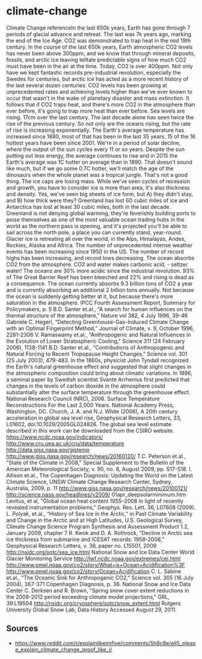# climate-change

Climate Change referenceIn the last 650k years, Earth has gone through 7 periods of glacial advance and retreat. The last was 7k years ago, marking the end of the Ice Age.
CO2 was demonstrated to trap heat in the mid 19th century. In the course of the last 650k years, Earth atmospheric CO2 levels has never been above 300ppm, and we know that through mineral deposits, fossils, and arctic ice leaving telltale predictable signs of how much CO2 must have been in the air at the time. Today, CO2 is over 400ppm. Not only have we kept fantastic records pre-industrial revolution, especially the Swedes for centuries, but arctic ice has acted as a more recent history of the last several dozen centuries. CO2 levels has been growing at unprecedented rates and achieving levels higher than we've ever known to occur that wasn't in the wake of planetary disaster and mass extinction. It follows that if CO2 traps heat, and there's more CO2 in the atmosphere than ever before, it's going to trap more heat than ever before.
Sea levels are rising. 17cm over the last century. The last decade alone has seen twice the rise of the previous century. So not only are the oceans rising, but the rate of rise is increasing exponentially.
The Earth's average temperature has increased since 1880, most of that has been in the last 35 years. 15 of the 16 hottest years have been since 2001. We're in a period of solar decline, where the output of the sun cycles every 11 or so years. Despite the sun putting out less energy, the average continues to rise and in 2015 the Earth's average was 1C hotter on average than in 1890. That doesn't sound like much, but if we go some 0.7C hotter, we'll match the age of the dinosaurs when the whole planet was a tropical jungle. That's not a good thing.
The ice caps are losing mass. While we've seen cycles of recession and growth, you have to consider ice is more than area, it's also thickness and density. Yes, we've seen big sheets of ice form, but A) they didn't stay, and B) how thick were they? Greenland has lost 60 cubic miles of ice and Antarctica has lost at least 30 cubic miles, both in the last decade. Greenland is not denying global warming, they're feverishly building ports to poise themselves as one of the most valuable ocean trading hubs in the world as the northern pass is opening, and it's projected you'll be able to sail across the north pole, a place you can currently stand, year-round.
Glacier ice is retreating all over the world, in the Alps, Himalayas, Andes, Rockies, Alaska and Africa.
The number of unprecedented intense weather events has been increasing since 1950 in the US. The number of record highs has been increasing, and record lows decreasing.
The ocean absorbs CO2 from the atmosphere. CO2 and water makes carbonic acid, - seltzer water! The oceans are 30% more acidic since the industrial revolution. 93% of The Great Barrier Reef has been bleeched and 22% and rising is dead as a consequence. The ocean currently absorbs 9.3 billion tons of CO2 a year and is currently absorbing an additional 2 billion tons annually. Not because the ocean is suddenly getting better at it, but because there's more saturation in the atmosphere.
IPCC Fourth Assessment Report, Summary for Policymakers, p. 5
B.D. Santer et.al., “A search for human influences on the thermal structure of the atmosphere,” Nature vol 382, 4 July 1996, 39-46
Gabriele C. Hegerl, “Detecting Greenhouse-Gas-Induced Climate Change with an Optimal Fingerprint Method,” Journal of Climate, v. 9, October 1996, 2281-2306
V. Ramaswamy et.al., “Anthropogenic and Natural Influences in the Evolution of Lower Stratospheric Cooling,” Science 311 (24 February 2006), 1138-1141
B.D. Santer et.al., “Contributions of Anthropogenic and Natural Forcing to Recent Tropopause Height Changes,” Science vol. 301 (25 July 2003), 479-483.
In the 1860s, physicist John Tyndall recognized the Earth's natural greenhouse effect and suggested that slight changes in the atmospheric composition could bring about climatic variations. In 1896, a seminal paper by Swedish scientist Svante Arrhenius first predicted that changes in the levels of carbon dioxide in the atmosphere could substantially alter the surface temperature through the greenhouse effect.
National Research Council (NRC), 2006. Surface Temperature Reconstructions For the Last 2,000 Years. National Academy Press, Washington, DC.
Church, J. A. and N.J. White (2006), A 20th century acceleration in global sea level rise, Geophysical Research Letters, 33, L01602, doi:10.1029/2005GL024826.
The global sea level estimate described in this work can be downloaded from the CSIRO website.
https://www.ncdc.noaa.gov/indicators/
http://www.cru.uea.ac.uk/cru/data/temperature
http://data.giss.nasa.gov/gistemp
http://www.giss.nasa.gov/research/news/20160120/
T.C. Peterson et.al., "State of the Climate in 2008," Special Supplement to the Bulletin of the American Meteorological Society, v. 90, no. 8, August 2009, pp. S17-S18.
I. Allison et.al., The Copenhagen Diagnosis: Updating the World on the Latest Climate Science, UNSW Climate Change Research Center, Sydney, Australia, 2009, p. 11
http://www.giss.nasa.gov/research/news/20100121/
http://science.nasa.gov/headlines/y2009/ 01apr_deepsolarminimum.htm
Levitus, et al, "Global ocean heat content 1955–2008 in light of recently revealed instrumentation problems," Geophys. Res. Lett. 36, L07608 (2009).
L. Polyak, et.al., “History of Sea Ice in the Arctic,” in Past Climate Variability and Change in the Arctic and at High Latitudes, U.S. Geological Survey, Climate Change Science Program Synthesis and Assessment Product 1.2, January 2009, chapter 7
R. Kwok and D. A. Rothrock, “Decline in Arctic sea ice thickness from submarine and ICESAT records: 1958-2008,” Geophysical Research Letters, v. 36, paper no. L15501, 2009
http://nsidc.org/sotc/sea_ice.html
National Snow and Ice Data Center
World Glacier Monitoring Service
http://lwf.ncdc.noaa.gov/extremes/cei.html
http://www.pmel.noaa.gov/co2/story/What+is+Ocean+Acidification%3F
http://www.pmel.noaa.gov/co2/story/Ocean+Acidification
C. L. Sabine et.al., “The Oceanic Sink for Anthropogenic CO2,” Science vol. 305 (16 July 2004), 367-371
Copenhagen Diagnosis, p. 36.
National Snow and Ice Data Center
C. Derksen and R. Brown, "Spring snow cover extent reductions in the 2008-2012 period exceeding climate model projections," GRL, 39:L19504
http://nsidc.org/cryosphere/sotc/snow_extent.html
Rutgers University Global Snow Lab, Data History Accessed August 29, 2011.


## Sources
 - https://www.reddit.com/r/explainlikeimfive/comments/5h8c8e/eli5_please_explain_climate_change_proof_like_i/
